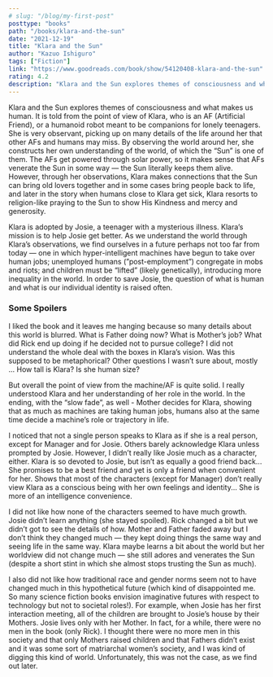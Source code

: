 ```yaml
---
# slug: "/blog/my-first-post"
posttype: "books"
path: "/books/klara-and-the-sun"
date: "2021-12-19"
title: "Klara and the Sun"
author: "Kazuo Ishiguro"
tags: ["Fiction"]
link: "https://www.goodreads.com/book/show/54120408-klara-and-the-sun"
rating: 4.2
description: "Klara and the Sun explores themes of consciousness and what makes us human. It is told from the point of view of Klara, who is an AF (Artificial Friend), or a humanoid robot meant to be companions for lonely teenagers."
---
```

Klara and the Sun explores themes of consciousness and what makes us human. It is told from the point of view of Klara, who is an AF (Artificial Friend), or a humanoid robot meant to be companions for lonely teenagers. She is very observant, picking up on many details of the life around her that other AFs and humans may miss. By observing the world around her, she constructs her own understanding of the world, of which the “Sun” is one of them. The AFs get powered through solar power, so it makes sense that AFs venerate the Sun in some way — the Sun literally keeps them alive. However, through her observations, Klara makes connections that the Sun can bring old lovers together and in some cases bring people back to life, and later in the story when humans close to Klara get sick, Klara resorts to religion-like praying to the Sun to show His Kindness and mercy and generosity. 

Klara is adopted by Josie, a teenager with a mysterious illness. Klara’s mission is to help Josie get better. As we understand the world through Klara’s observations, we find ourselves in a future perhaps not too far from today — one in which hyper-intelligent machines have begun to take over human jobs; unemployed humans (”post-employment”) congregate in mobs and riots; and children must be “lifted”  (likely genetically), introducing more inequality in the world. In order to save Josie, the question of what is human and what is our individual identity is raised often. 

### Some Spoilers

I liked the book and it leaves me hanging because so many details about this world is blurred. What is Father doing now? What is Mother’s job? What did Rick end up doing if he decided not to pursue college? I did not understand the whole deal with the boxes in Klara’s vision. Was this supposed to be metaphorical? Other questions I wasn’t sure about, mostly ... How tall is Klara? Is she human size? 

But overall the point of view from the machine/AF is quite solid. I really understood Klara and her understanding of her role in the world. In the ending, with the “slow fade”, as well - Mother decides for Klara, showing that as much as machines are taking human jobs, humans also at the same time decide a machine’s role or trajectory in life.

I noticed that not a single person speaks to Klara as if she is a real person, except for Manager and for Josie. Others barely acknowledge Klara unless prompted by Josie. However, I didn’t really like Josie much as a character, either. Klara is so devoted to Josie, but isn’t as equally a good friend back... She promises to be a best friend and yet is only a friend when convenient for her. Shows that most of the characters (except for Manager) don’t really view Klara as a conscious being with her own feelings and identity... She is more of an intelligence convenience. 

I did not like how none of the characters seemed to have much growth. Josie didn’t learn anything (she stayed spoiled). Rick changed a bit but we didn’t got to see the details of how. Mother and Father faded away but I don’t think they changed much — they kept doing things the same way and seeing life in the same way. Klara maybe learns a bit about the world but her worldview did not change much — she still adores and venerates the Sun (despite a short stint in which she almost stops trusting the Sun as much).

I also did not like how traditional race and gender norms seem not to have changed much in this hypothetical future (which kind of disappointed me. So many science fiction books envision imaginative futures with respect to technology but not to societal roles!). For example, when Josie has her first interaction meeting, all of the children are brought to Josie’s house by their Mothers. Josie lives only with her Mother. In fact, for a while, there were no men in the book (only Rick). I thought there were no more men in this society and that only Mothers raised children and that Fathers didn’t exist and it was some sort of matriarchal women’s society, and I was kind of digging this kind of world. Unfortunately, this was not the case, as we find out later.